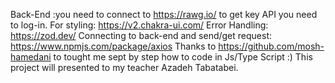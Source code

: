 Back-End :you need to connect to https://rawg.io/ to get key API you need to log-in.
For styling: https://v2.chakra-ui.com/
Error Handling: https://zod.dev/
Connecting to back-end and send/get request: https://www.npmjs.com/package/axios
Thanks to https://github.com/mosh-hamedani to tought me sept by step how to code in Js/Type Script :)
This project will presented to my teacher Azadeh Tabatabei.
